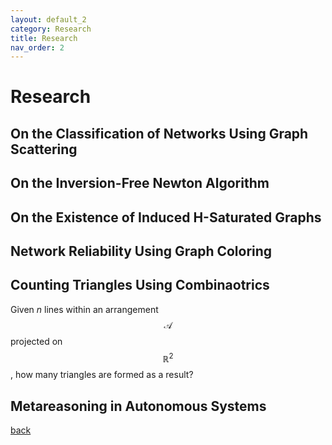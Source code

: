 ```yaml
---
layout: default_2
category: Research
title: Research
nav_order: 2
---
```


# Research

## On the Classification of Networks Using Graph Scattering

## On the Inversion-Free Newton Algorithm

## On the Existence of Induced H-Saturated Graphs

## Network Reliability Using Graph Coloring

## Counting Triangles Using Combinaotrics
Given $n$ lines within an arrangement $$\mathcal{A}$$ projected on $$\mathbb{R}^2$$, how many triangles are formed as a result?
## Metareasoning in Autonomous Systems


[back](./)
